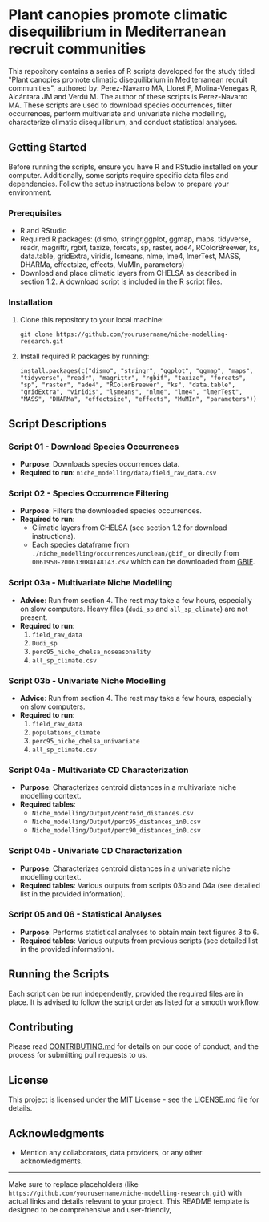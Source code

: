 

# Plant canopies promote climatic disequilibrium in Mediterranean recruit communities

This repository contains a series of R scripts developed for the study titled "Plant canopies promote climatic disequilibrium in Mediterranean recruit communities", authored by: Perez-Navarro MA, Lloret F, Molina-Venegas R, Alcántara JM and Verdú M. The author of these scripts is Perez-Navarro MA. These scripts are used to download species occurrences, filter occurrences, perform multivariate and univariate niche modelling, characterize climatic disequilibrium, and conduct statistical analyses.

## Getting Started

Before running the scripts, ensure you have R and RStudio installed on your computer. Additionally, some scripts require specific data files and dependencies. Follow the setup instructions below to prepare your environment.

### Prerequisites

- R and RStudio
- Required R packages: (dismo, stringr,ggplot, ggmap, maps, tidyverse, readr, magrittr, rgbif, taxize, forcats, sp, raster, ade4, RColorBreewer, ks, data.table, gridExtra, viridis, lsmeans, nlme, lme4, lmerTest, MASS, DHARMa, effectsize, effects, MuMIn, parameters)
- Download and place climatic layers from CHELSA as described in section 1.2. A download script is included in the R script files.

### Installation

1. Clone this repository to your local machine:
   ```
   git clone https://github.com/yourusername/niche-modelling-research.git
   ```
2. Install required R packages by running:
   ```
   install.packages(c("dismo", "stringr", "ggplot", "ggmap", "maps", "tidyverse", "readr", "magrittr", "rgbif", "taxize", "forcats", "sp", "raster", "ade4", "RColorBreewer", "ks", "data.table", "gridExtra", "viridis", "lsmeans", "nlme", "lme4", "lmerTest", "MASS", "DHARMa", "effectsize", "effects", "MuMIn", "parameters"))
   ```
 
## Script Descriptions

### Script 01 - Download Species Occurrences

- **Purpose**: Downloads species occurrences data.
- **Required to run**: `niche_modelling/data/field_raw_data.csv`

### Script 02 - Species Occurrence Filtering

- **Purpose**: Filters the downloaded species occurrences.
- **Required to run**:
  - Climatic layers from CHELSA (see section 1.2 for download instructions).
  - Each species dataframe from `./niche_modelling/occurrences/unclean/gbif_` or directly from `0061950-200613084148143.csv` which can be downloaded from [GBIF](https://doi.org/10.15468/dl.9c6h5v).

### Script 03a - Multivariate Niche Modelling

- **Advice**: Run from section 4. The rest may take a few hours, especially on slow computers. Heavy files (`dudi_sp` and `all_sp_climate`) are not present.
- **Required to run**:
  1. `field_raw_data`
  2. `Dudi_sp`
  3. `perc95_niche_chelsa_noseasonality`
  4. `all_sp_climate.csv`

### Script 03b - Univariate Niche Modelling

- **Advice**: Run from section 4. The rest may take a few hours, especially on slow computers.
- **Required to run**:
  1. `field_raw_data`
  2. `populations_climate`
  3. `perc95_niche_chelsa_univariate`
  4. `all_sp_climate.csv`

### Script 04a - Multivariate CD Characterization

- **Purpose**: Characterizes centroid distances in a multivariate niche modelling context.
- **Required tables**: 
  - `Niche_modelling/Output/centroid_distances.csv`
  - `Niche_modelling/Output/perc95_distances_in0.csv`
  - `Niche_modelling/Output/perc90_distances_in0.csv`

### Script 04b - Univariate CD Characterization

- **Purpose**: Characterizes centroid distances in a univariate niche modelling context.
- **Required tables**: Various outputs from scripts 03b and 04a (see detailed list in the provided information).

### Script 05 and 06 - Statistical Analyses

- **Purpose**: Performs statistical analyses to obtain main text figures 3 to 6.
- **Required tables**: Various outputs from previous scripts (see detailed list in the provided information).

## Running the Scripts

Each script can be run independently, provided the required files are in place. It is advised to follow the script order as listed for a smooth workflow.

## Contributing

Please read [CONTRIBUTING.md](https://github.com/yourusername/niche-modelling-research/CONTRIBUTING.md) for details on our code of conduct, and the process for submitting pull requests to us.

## License

This project is licensed under the MIT License - see the [LICENSE.md](https://github.com/yourusername/niche-modelling-research/LICENSE.md) file for details.

## Acknowledgments

- Mention any collaborators, data providers, or any other acknowledgments.

---

Make sure to replace placeholders (like `https://github.com/yourusername/niche-modelling-research.git`) with actual links and details relevant to your project. This README template is designed to be comprehensive and user-friendly,
